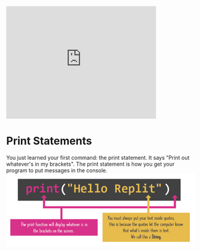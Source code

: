 <iframe width="400" height="300" src="https://www.youtube.com/embed/ASZVEe2WkI4?start=157" title="Day 1 - 100 Days of Code: Print and Replit Workspace" frameborder="0" allow="accelerometer; autoplay; clipboard-write; encrypted-media; gyroscope; picture-in-picture; web-share" referrerpolicy="strict-origin-when-cross-origin" allowfullscreen></iframe>

# Print Statements
You just learned your first command: the print statement. It says "Print out whatever's in my brackets". The print statement is how you get your program to put messages in the console.
![print.png](print.png)